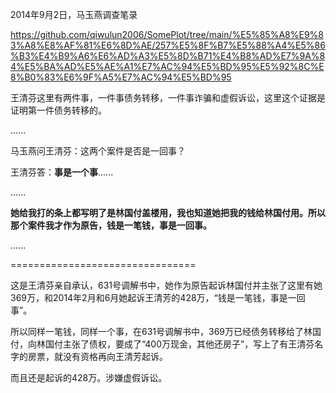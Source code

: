 2014年9月2日，马玉燕调查笔录

https://github.com/qiwulun2006/SomePlot/tree/main/%E5%85%A8%E9%83%A8%E8%AF%81%E6%8D%AE/257%E5%8F%B7%E5%88%A4%E5%86%B3%E4%B9%A6%E6%AD%A3%E5%8D%B71%E4%B8%AD%E7%9A%84%E5%BA%AD%E5%AE%A1%E7%AC%94%E5%BD%95%E5%92%8C%E8%B0%83%E6%9F%A5%E7%AC%94%E5%BD%95

王清芬这里有两件事，一件事债务转移，一件事诈骗和虚假诉讼，这里这个证据是证明第一件债务转移的。

......

马玉燕问王清芬：这两个案件是否是一回事？

王清芬答：**事是一个事**......

......

**她给我打的条上都写明了是林国付盖楼用，我也知道她把我的钱给林国付用。所以那个案件我才作为原告，钱是一笔钱，事是一回事。**

......

================================

这是王清芬亲自承认，631号调解书中，她作为原告起诉林国付并主张了这里有她369万，和2014年2月和6月她起诉王清芳的428万，“钱是一笔钱，事是一回事”。

所以同样一笔钱，同样一个事，在631号调解书中，369万已经债务转移给了林国付，向林国付主张了债权，要成了“400万现金，其他还房子”，写上了有王清芬名字的房票，就没有资格再向王清芳起诉。

而且还是起诉的428万。涉嫌虚假诉讼。
